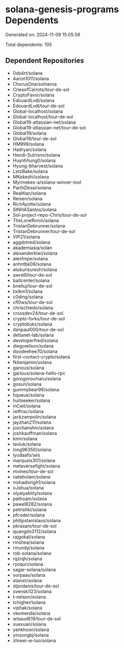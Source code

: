 # solana-genesis-programs Dependents

Generated on: 2024-11-09 15:05:56

Total dependents: 105

## Dependent Repositories

- 0xb4rt/solana
- Aaron1011/solana
- ChorusOne/sohlarna
- CriesofCarrots/tour-de-sol
- CryptoFavor/solana
- EdouardLvdl/solana
- EdouardLvdl/tour-de-sol
- Global-localhost/solana
- Global-localhost/tour-de-sol
- Global19-atlassian-net/solana
- Global19-atlassian-net/tour-de-sol
- Global19/solana
- Global19/tour-de-sol
- HM999/solana
- Hadryan/solana
- Hendi-Sutrisno/solana
- Huynhhung0/solana
- Hyung-bharvest/solana
- LetzBake/solana
- MKokeshi/solana
- Myrmekes-a/solana-winner-tool
- ParthDesai/solana
- Realitian/solana
- Reisen/solana
- RichAyotte/solana
- SINHASantos/solana
- Sol-project-repo-Chris/tour-de-sol
- TheLoneRonin/solana
- TristanDebrunner/solana
- TristanDebrunner/tour-de-sol
- VIP21/solana
- aggdotred/solana
- akademiasia/solan
- alexanderkiwi/solana
- alexfmpe/solana
- anhntbk08/solana
- atukurisuresh/solana
- awrelll/tour-de-sol
- baitcenter/solana
- bneiluj/tour-de-sol
- bxlkm1/solana
- c0ding/solana
- cfl0ws/tour-de-sol
- chrischiedo/solana
- crossdev24/tour-de-sol
- crypto-forks/tour-de-sol
- cryptobuks/solana
- danpaul000/tour-de-sol
- deltanet-lab/solana
- developerfred/solana
- diegowilson/solana
- doodeehee70/solana
- first-contact-crypto/solana
- fkbenjamin/solana
- garious/solana
- garious/solana-hello-rpc
- gorogoroumaru/solana
- gosuri/solana
- gummybear99/solana
- hqueue/solana
- huitseeker/solana
- inCeit/solana
- iwtfnsc/solana
- jackzampolin/solana
- jayzhan211/solana
- joochanshin/solana
- joshkauffman/solana
- kmn/solana
- leoluk/solana
- long96350/solana
- lyudaafo/ses
- marqueis301/solana
- metaversefight/solana
- mvines/tour-de-sol
- natebolam/solana
- nishadsingh1/solana
- oJshua/solana
- olyalyakitty/solana
- pathoam/solana
- pawel8282/solana
- petrishki/solana
- pfcoder/solana
- philipstanislaus/solana
- pkrasam/tour-de-sol
- quangdo3112/solana
- rajgokal/solana
- rmshea/solana
- rmundy/solana
- rob-solana/solana
- rqzrqh/solana
- ryoqun/solana
- sagar-solana/solana
- sorpaas/solana
- stanxii/solana
- stjordanis/tour-de-sol
- svenski123/solana
- t-nelson/solana
- tchigher/solana
- viphak/solana
- vkomenda/solana
- wlsaud619/tour-de-sol
- xuexuan/solana
- yenkhoon/solana
- yinsongbj/solana
- zhiwei-w-luo/solana
